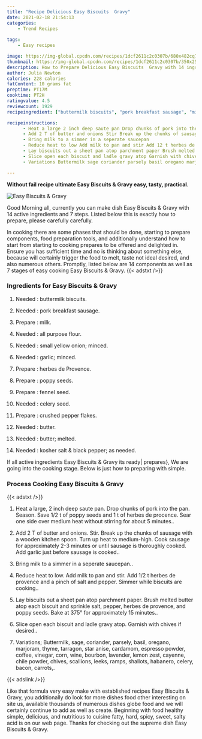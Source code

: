 ```yaml
---
title: "Recipe Delicious Easy Biscuits  Gravy"
date: 2021-02-18 21:54:13
categories:
    - Trend Recipes
    
tags:
    - Easy recipes

image: https://img-global.cpcdn.com/recipes/1dcf2611c2c0307b/680x482cq70/easy-biscuits-gravy-recipe-main-photo.jpg
thumbnail: https://img-global.cpcdn.com/recipes/1dcf2611c2c0307b/350x250cq70/easy-biscuits-gravy-recipe-main-photo.jpg
description: How to Prepare Delicious Easy Biscuits  Gravy with 14 ingredients and 7 stages of easy cooking.
author: Julia Newton
calories: 228 calories
fatContent: 10 grams fat
preptime: PT17M
cooktime: PT2H
ratingvalue: 4.5
reviewcount: 1929
recipeingredient: ["buttermilk biscuits", "pork breakfast sausage", "milk", "all purpose flour", "small yellow onion minced", "garlic minced", "herbes de Provence", "poppy seeds", "fennel seed", "celery seed", "crushed pepper flakes", "butter", "butter melted", "kosher salt  black pepper as needed"]

recipeinstructions: 
      - Heat a large 2 inch deep saute pan Drop chunks of pork into the pan Season Save 12 t of poppy seeds and 1 t of herbes de procence Sear one side over medium heat without stirring for about 5 minutes 
      - Add 2 T of butter and onions Stir Break up the chunks of sausage with a wooden kitchen spoon Turn up heat to mediumhigh Cook sausage for approximately 23 minutes or until sausage is thoroughly cooked Add garlic just before sausage is cooked 
      - Bring milk to a simmer in a seperate saucepan 
      - Reduce heat to low Add milk to pan and stir Add 12 t herbes de provence and a pinch of salt and pepper Simmer while biscuits are cooking 
      - Lay biscuits out a sheet pan atop parchment paper Brush melted butter atop each biscuit and sprinkle salt pepper herbes de provence and poppy seeds Bake at 375 for approximately 15 minutes 
      - Slice open each biscuit and ladle gravy atop Garnish with chives if desired 
      - Variations Buttermilk sage coriander parsely basil oregano marjoram thyme tarragon star anise cardamom espresso powder coffee vinegar corn wine bourbon lavender lemon zest cayenne chile powder chives scallions leeks ramps shallots habanero celery bacon carrots

---
```




**Without fail recipe ultimate Easy Biscuits &amp; Gravy easy, tasty, practical**. 


![Easy Biscuits &amp; Gravy](https://img-global.cpcdn.com/recipes/1dcf2611c2c0307b/680x482cq70/easy-biscuits-gravy-recipe-main-photo.jpg "Easy Biscuits &amp; Gravy")




Good Morning all, currently you can make dish Easy Biscuits &amp; Gravy with 14 active ingredients and 7 steps. Listed below this is exactly how to prepare, please carefully carefully.

In cooking there are some phases that should be done, starting to prepare components, food preparation tools, and additionally understand how to start from starting to cooking prepares to be offered and delighted in. Ensure you has sufficient time and no is thinking about something else, because will certainly trigger the food to melt, taste not ideal desired, and also numerous others. Promptly, listed below are 14 components as well as 7 stages of easy cooking Easy Biscuits &amp; Gravy.
{{< adstxt />}}

### Ingredients for Easy Biscuits &amp; Gravy


1. Needed  : buttermilk biscuits.

1. Needed  : pork breakfast sausage.

1. Prepare  : milk.

1. Needed  : all purpose flour.

1. Needed  : small yellow onion; minced.

1. Needed  : garlic; minced.

1. Prepare  : herbes de Provence.

1. Prepare  : poppy seeds.

1. Prepare  : fennel seed.

1. Needed  : celery seed.

1. Prepare  : crushed pepper flakes.

1. Needed  : butter.

1. Needed  : butter; melted.

1. Needed  : kosher salt &amp; black pepper; as needed.



If all active ingredients Easy Biscuits &amp; Gravy its ready| prepares}, We are going into the cooking stage. Below is just how to preparing with simple.

### Process Cooking Easy Biscuits &amp; Gravy

{{< adstxt />}}


1. Heat a large, 2 inch deep saute pan. Drop chunks of pork into the pan. Season. Save 1/2 t of poppy seeds and 1 t of herbes de procence. Sear one side over medium heat without stirring for about 5 minutes..



1. Add 2 T of butter and onions. Stir. Break up the chunks of sausage with a wooden kitchen spoon. Turn up heat to medium-high. Cook sausage for approximately 2-3 minutes or until sausage is thoroughly cooked. Add garlic just before sausage is cooked..



1. Bring milk to a simmer in a seperate saucepan..



1. Reduce heat to low. Add milk to pan and stir. Add 1/2 t herbes de provence and a pinch of salt and pepper. Simmer while biscuits are cooking..



1. Lay biscuits out a sheet pan atop parchment paper. Brush melted butter atop each biscuit and sprinkle salt, pepper, herbes de provence, and poppy seeds. Bake at 375° for approximately 15 minutes..



1. Slice open each biscuit and ladle gravy atop. Garnish with chives if desired..



1. Variations; Buttermilk, sage, coriander, parsely, basil, oregano, marjoram, thyme, tarragon, star anise, cardamom, espresso powder, coffee, vinegar, corn, wine, bourbon, lavender, lemon zest, cayenne, chile powder, chives, scallions, leeks, ramps, shallots, habanero, celery, bacon, carrots,.





{{< adslink />}}

Like that formula very easy make with established recipes Easy Biscuits &amp; Gravy, you additionally do look for more dishes food other interesting on site us, available thousands of numerous dishes globe food and we will certainly continue to add as well as create. Beginning with food healthy simple, delicious, and nutritious to cuisine fatty, hard, spicy, sweet, salty acid is on our web page. Thanks for checking out the supreme dish Easy Biscuits &amp; Gravy.
